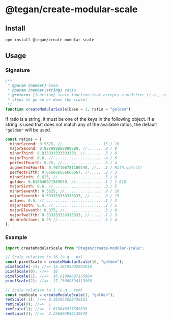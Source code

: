 # @tegan/create-modular-scale

## Install

```sh
npm install @tegan/create-modular-scale
```

## Usage

### Signature

```js
/**
 * @param {number} base.
 * @param {number|string} ratio
 * @returns {function} scale function that accepts a modifier (i.e., number of
 * steps to go up or down the scale)
 */
function createModularScale(base = 1, ratio = "golden")
```

If ratio is a string, it must be one of the keys in the following object. If a string is used that does not match any of the available ratios, the default `"golden"` will be used.

```js
const ratios = {
  minorSecond: 0.9375, //..................15 / 16
  majorSecond: 0.888888888888889, //........8 / 9
  minorThird: 0.833333333333333, //.........5 / 6
  majorThird: 0.8, //.......................4 / 5
  perfectFourth: 0.75, //...................3 / 4
  augmentedFourth: 0.707106781186548, //....1 / Math.sqrt(2)
  perfectFifth: 0.666666666666667, //.......2 / 3
  minorSixth: 0.625, //.....................5 / 8
  golden: 0.618046971569839, //.............1 / 1.618
  majorSixth: 0.6, //.......................3 / 5
  minorSeventh: 0.5625, //..................9 / 16
  majorSeventh: 0.533333333333333, //.......8 / 15
  octave: 0.5, //...........................1 / 2
  majorTenth: 0.4, //.......................2 / 5
  majorEleventh: 0.375, //..................3 / 8
  majorTwelfth: 0.333333333333333, //.......1 / 3
  doubleOctave: 0.25 //.....................1 / 4
};
```

### Example

```js
import createModularScale from "@tegan/create-modular-scale";

// Scale relative to 16 (e.g., px)
const pixelScale = createModularScale(16, "golden");
pixelScale(-1); //=> 15.38195302843016
pixelScale(0); //=>  16
pixelScale(1); //=>  16.61804697156984
pixelScale(2); //=>  17.23609394313968

// Scale relative to 1 (e.g., rem)
const remScale = createModuleScale(1, "golden");
remScale(-1); //=> 0.381953028430161
remScale(0); //=>  1
remScale(1); //=>  1.618046971569839
remScale(2); //=>  2.236093943139678
```
